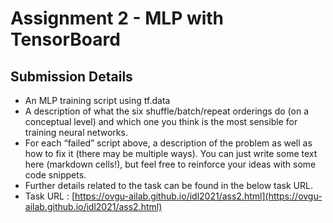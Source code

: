 # Assignment 2 - MLP with TensorBoard
## Submission Details
* An MLP training script using tf.data
* A description of what the six shuffle/batch/repeat orderings do (on a conceptual level) and which one you think is the most sensible for training neural networks.
* For each “failed” script above, a description of the problem as well as how to fix it (there may be multiple ways). You can just write some text here (markdown cells!), but feel free to reinforce your ideas with some code snippets.
* Further details related to the task can be found in the below task URL.
* Task URL : [https://ovgu-ailab.github.io/idl2021/ass2.html](https://ovgu-ailab.github.io/idl2021/ass2.html)